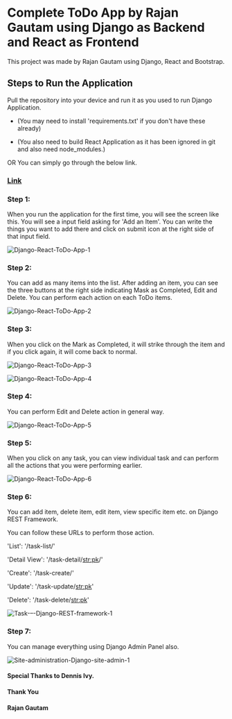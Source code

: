 # Complete ToDo App by Rajan Gautam using Django as Backend and React as Frontend

This project was made by Rajan Gautam using Django, React and Bootstrap.

## Steps to Run the Application

Pull the repository into your device and run it as you used to run Django Application.

-   (You may need to install 'requirements.txt' if you don't have these already)

-   (You also need to build React Application as it has been ignored in git and also need node_modules.)

OR You can simply go through the below link.

### [Link](https://rgautam320-todo.herokuapp.com)

### Step 1:

When you run the application for the first time, you will see the screen like this. You will see a input field asking for 'Add an Item'. You can write the things you want to add there and click on submit icon at the right side of that input field.

![Django-React-ToDo-App-1](https://user-images.githubusercontent.com/71542496/117533030-0ed50300-b008-11eb-92ae-1ba00bc2471d.png)

### Step 2:

You can add as many items into the list. After adding an item, you can see the three buttons at the right side indicating Mask as Completed, Edit and Delete. You can perform each action on each ToDo items.

![Django-React-ToDo-App-2](https://user-images.githubusercontent.com/71542496/117566343-d3076f80-b0d3-11eb-9392-f75937f57ee0.png)

### Step 3:

When you click on the Mark as Completed, it will strike through the item and if you click again, it will come back to normal.

![Django-React-ToDo-App-3](https://user-images.githubusercontent.com/71542496/117566407-1bbf2880-b0d4-11eb-9597-bd44f39d6f90.png)

![Django-React-ToDo-App-4](https://user-images.githubusercontent.com/71542496/117566414-24affa00-b0d4-11eb-9410-484bec48e2f7.png)

### Step 4:

You can perform Edit and Delete action in general way.

![Django-React-ToDo-App-5](https://user-images.githubusercontent.com/71542496/117566445-4ad59a00-b0d4-11eb-89ee-18e915a5a8df.png)

### Step 5:

When you click on any task, you can view individual task and can perform all the actions that you were performing earlier.

![Django-React-ToDo-App-6](https://user-images.githubusercontent.com/71542496/117566506-925c2600-b0d4-11eb-963a-2b5e9299c8e4.png)

### Step 6:

You can add item, delete item, edit item, view specific item etc. on Django REST Framework.

You can follow these URLs to perform those action.

'List': '/task-list/'

'Detail View': '/task-detail/<str:pk>/'

'Create': '/task-create/'

'Update': '/task-update/<str:pk>'

'Delete': '/task-delete/<str:pk>'

![Task-–-Django-REST-framework-1](https://user-images.githubusercontent.com/71542496/117534009-409c9880-b00d-11eb-9bae-3f7ea2bc6a9e.png)

### Step 7:

You can manage everything using Django Admin Panel also.

![Site-administration-Django-site-admin-1](https://user-images.githubusercontent.com/71542496/117533304-b141b600-b009-11eb-9a0c-44b67268abb7.png)

#### Special Thanks to Dennis Ivy.

#### Thank You

#### Rajan Gautam
